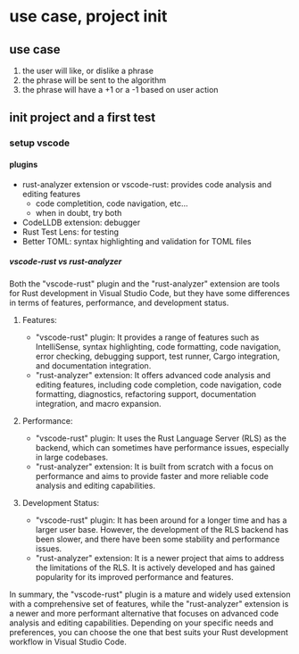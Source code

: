# use case, project init

## use case

1. the user will like, or dislike a phrase
2. the phrase will be sent to the algorithm
3. the phrase will have a +1 or a -1 based on user action

## init project and a first test

### setup vscode

#### plugins

- rust-analyzer extension or vscode-rust: provides code analysis and editing features
    - code completition, code navigation, etc...
    - when in doubt, try both
- CodeLLDB extension: debugger
- Rust Test Lens: for testing
- Better TOML: syntax highlighting and validation for TOML files

##### vscode-rust vs rust-analyzer

Both the "vscode-rust" plugin and the "rust-analyzer" extension are tools for Rust development in Visual Studio Code, but they have some differences in terms of features, performance, and development status.

1. Features:
    
    - "vscode-rust" plugin: It provides a range of features such as IntelliSense, syntax highlighting, code formatting, code navigation, error checking, debugging support, test runner, Cargo integration, and documentation integration.
    - "rust-analyzer" extension: It offers advanced code analysis and editing features, including code completion, code navigation, code formatting, diagnostics, refactoring support, documentation integration, and macro expansion.

2. Performance:
   
    - "vscode-rust" plugin: It uses the Rust Language Server (RLS) as the backend, which can sometimes have performance issues, especially in large codebases.
    - "rust-analyzer" extension: It is built from scratch with a focus on performance and aims to provide faster and more reliable code analysis and editing capabilities.

3. Development Status:

    - "vscode-rust" plugin: It has been around for a longer time and has a larger user base. However, the development of the RLS backend has been slower, and there have been some stability and performance issues.
    - "rust-analyzer" extension: It is a newer project that aims to address the limitations of the RLS. It is actively developed and has gained popularity for its improved performance and features.

In summary, the "vscode-rust" plugin is a mature and widely used extension with a comprehensive set of features, while the "rust-analyzer" extension is a newer and more performant alternative that focuses on advanced code analysis and editing capabilities. Depending on your specific needs and preferences, you can choose the one that best suits your Rust development workflow in Visual Studio Code.





